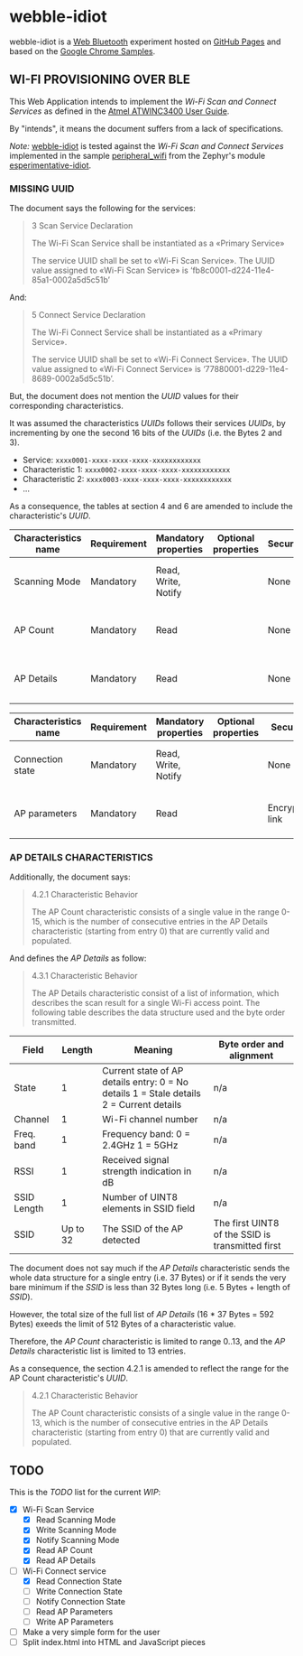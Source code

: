 # webble-idiot

webble-idiot is a [Web Bluetooth] experiment hosted on [GitHub Pages] and based
on the [Google Chrome Samples].

## WI-FI PROVISIONING OVER BLE

This Web Application intends to implement the *Wi-Fi Scan and Connect Services*
as defined in the [Atmel ATWINC3400 User Guide].

By "intends", it means the document suffers from a lack of specifications.

_Note:_ [webble-idiot] is tested against the *Wi-Fi Scan and Connect Services*
implemented in the sample [peripheral_wifi] from the Zephyr's module
[esperimentative-idiot].

### MISSING UUID

The document says the following for the services:

> 3 Scan Service Declaration
>
> The Wi-Fi Scan Service shall be instantiated as a «Primary Service»
>
> The service UUID shall be set to «Wi-Fi Scan Service». The UUID value
> assigned to «Wi-Fi Scan Service» is ‘fb8c0001-d224-11e4-85a1-0002a5d5c51b’

And:

> 5 Connect Service Declaration
>
> The Wi-Fi Connect Service shall be instantiated as a «Primary Service».
> 
> The service UUID shall be set to «Wi-Fi Connect Service». The UUID value
> assigned to «Wi-Fi Connect Service» is ‘77880001-d229-11e4-8689-0002a5d5c51b’.

But, the document does not mention the *UUID* values for their corresponding
characteristics.

It was assumed the characteristics *UUIDs* follows their services *UUIDs*, by
incrementing by one the second 16 bits of the *UUIDs* (i.e. the Bytes 2 and 3).

- Service: `xxxx0001-xxxx-xxxx-xxxx-xxxxxxxxxxxx`
- Characteristic 1: `xxxx0002-xxxx-xxxx-xxxx-xxxxxxxxxxxx`
- Characteristic 2: `xxxx0003-xxxx-xxxx-xxxx-xxxxxxxxxxxx`
- ...

As a consequence, the tables at section 4 and 6 are amended to include the
characteristic's *UUID*.
 
| Characteristics name | Requirement | Mandatory properties | Optional properties | Security       | Characteristics UUID                 |
| -------------------- | ----------- | -------------------- | ------------------- | -------------- | ------------------------------------ |
| Scanning Mode        | Mandatory   | Read, Write, Notify  |                     | None           | fb8c0002-d224-11e4-85a1-0002a5d5c51b |
| AP Count             | Mandatory   | Read                 |                     | None           | fb8c0003-d224-11e4-85a1-0002a5d5c51b |
| AP Details           | Mandatory   | Read                 |                     | None           | fb8c0004-d224-11e4-85a1-0002a5d5c51b |

| Characteristics name | Requirement | Mandatory properties | Optional properties | Security       | Characteristics UUID                 |
| -------------------- | ----------- | -------------------- | ------------------- | -------------- | ------------------------------------ |
| Connection state     | Mandatory   | Read, Write, Notify  |                     | None           | 77880002-d229-11e4-8689-0002a5d5c51b |
| AP parameters        | Mandatory   | Read                 |                     | Encrypted link | 77880003-d229-11e4-8689-0002a5d5c51b |

### AP DETAILS CHARACTERISTICS

Additionally, the document says:

> 4.2.1 Characteristic Behavior
>
> The AP Count characteristic consists of a single value in the range 0-15,
> which is the number of consecutive entries in the AP Details characteristic
> (starting from entry 0) that are currently valid and populated.

And defines the *AP Details* as follow:

> 4.3.1 Characteristic Behavior
>
> The AP Details characteristic consist of a list of information, which
> describes the scan result for a single Wi-Fi access point. The following
> table describes the data structure used and the byte order transmitted.

| Field       | Length   | Meaning                                                                                 | Byte order and alignment                         |
| ----------- | -------- | --------------------------------------------------------------------------------------- | ------------------------------------------------ |
| State       | 1        | Current state of AP details entry: 0 = No details 1 = Stale details 2 = Current details | n/a                                              |
| Channel     | 1        | Wi-Fi channel number                                                                    | n/a                                              |
| Freq. band  | 1        | Frequency band: 0 = 2.4GHz 1 = 5GHz                                                     | n/a                                              |
| RSSI        | 1        | Received signal strength indication in dB                                               | n/a                                              |
| SSID Length | 1        | Number of UINT8 elements in SSID field                                                  | n/a                                              |
| SSID        | Up to 32 | The SSID of the AP detected                                                             | The first UINT8 of the SSID is transmitted first |

The document does not say much if the *AP Details* characteristic sends the
whole data structure for a single entry (i.e. 37 Bytes) or if it sends the very
bare minimum if the *SSID* is less than 32 Bytes long (i.e. 5 Bytes + length of
*SSID*).

However, the total size of the full list of *AP Details* (16 * 37 Bytes = 592
Bytes) exeeds the limit of 512 Bytes of a characteristic value.

Therefore, the *AP Count* characteristic is limited to range 0..13, and the *AP
Details* characteristic list is limited to 13 entries.

As a consequence, the section 4.2.1 is amended to reflect the range for the AP
Count characteristic's *UUID*.

> 4.2.1 Characteristic Behavior
>
> The AP Count characteristic consists of a single value in the range 0-13,
> which is the number of consecutive entries in the AP Details characteristic
> (starting from entry 0) that are currently valid and populated.

## TODO

This is the *TODO* list for the current *WIP*:

- [x] Wi-Fi Scan Service
  - [x] Read Scanning Mode
  - [x] Write Scanning Mode
  - [x] Notify Scanning Mode
  - [x] Read AP Count
  - [x] Read AP Details
- [ ] Wi-Fi Connect service
  - [x] Read Connection State
  - [ ] Write Connection State
  - [ ] Notify Connection State
  - [ ] Read AP Parameters
  - [ ] Write AP Parameters
- [ ] Make a very simple form for the user
- [ ] Split index.html into HTML and JavaScript pieces

[Web Bluetooth]: https://web.dev/bluetooth/
[GitHub Pages]: https://pages.github.com/
[Google Chrome Samples]: https://github.com/GoogleChrome/samples/tree/gh-pages/web-bluetooth
[Atmel ATWINC3400 User Guide]: http://ww1.microchip.com/downloads/en/DeviceDoc/Atmel-42683-ATWINC3400-BLE-WiFi-Scan-and-Connect-Services-Guide_UserGuide.pdf
[webble-idiot]: https://idiot-prototypes.github.io/webble-idiot/
[esperimentative-idiot]: https://idiot-prototypes.github.io/esperimentative-idiot/
[peripheral_wifi]: https://github.com/idiot-prototypes/esperimentative-idiot/blob/master/samples/bluetooth/peripheral_wifi/
